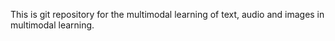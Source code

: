 This is git repository for the multimodal learning of text, audio and images in multimodal learning.